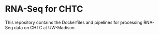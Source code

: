 
RNA-Seq for CHTC
================

This repository contains the Dockerfiles and pipelines for processing RNA-Seq
data on CHTC at UW-Madison.

